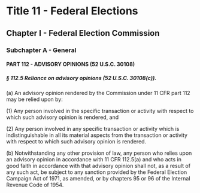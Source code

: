
# Title 11 - Federal Elections
## Chapter I - Federal Election Commission
### Subchapter A - General
#### PART 112 - ADVISORY OPINIONS (52 U.S.C. 30108)
##### § 112.5 Reliance on advisory opinions (52 U.S.C. 30108(c)).

(a) An advisory opinion rendered by the Commission under 11 CFR part 112 may be relied upon by:

(1) Any person involved in the specific transaction or activity with respect to which such advisory opinion is rendered, and

(2) Any person involved in any specific transaction or activity which is indistinguishable in all its material aspects from the transaction or activity with respect to which such advisory opinion is rendered.

(b) Notwithstanding any other provision of law, any person who relies upon an advisory opinion in accordance with 11 CFR 112.5(a) and who acts in good faith in accordance with that advisory opinion shall not, as a result of any such act, be subject to any sanction provided by the Federal Election Campaign Act of 1971, as amended, or by chapters 95 or 96 of the Internal Revenue Code of 1954.
